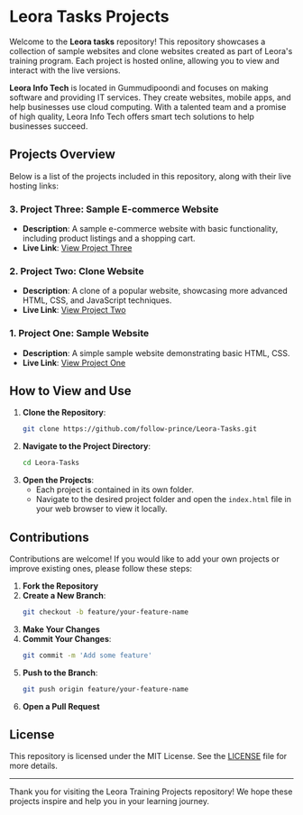 # Leora Tasks Projects

Welcome to the **Leora tasks** repository! This repository showcases a collection of sample websites and clone websites created as part of Leora's training program. Each project is hosted online, allowing you to view and interact with the live versions.

**Leora Info Tech** is located in Gummudipoondi and focuses on making software and providing IT services. They create websites, mobile apps, and help businesses use cloud computing. With a talented team and a promise of high quality, Leora Info Tech offers smart tech solutions to help businesses succeed.

## Projects Overview

Below is a list of the projects included in this repository, along with their live hosting links:

### 3. Project Three: Sample E-commerce Website
- **Description**: A sample e-commerce website with basic functionality, including product listings and a shopping cart.
- **Live Link**: [View Project Three](https://example.com/project-three)

### 2. Project Two: Clone Website
- **Description**: A clone of a popular website, showcasing more advanced HTML, CSS, and JavaScript techniques.
- **Live Link**: [View Project Two](https://example.com/project-two)

### 1. Project One: Sample Website
- **Description**: A simple sample website demonstrating basic HTML, CSS.
- **Live Link**: [View Project One](https://example.com/project-one)

## How to View and Use

1. **Clone the Repository**:
    ```bash
    git clone https://github.com/follow-prince/Leora-Tasks.git
    ```
2. **Navigate to the Project Directory**:
    ```bash
    cd Leora-Tasks
    ```
3. **Open the Projects**:
    - Each project is contained in its own folder.
    - Navigate to the desired project folder and open the `index.html` file in your web browser to view it locally.

## Contributions

Contributions are welcome! If you would like to add your own projects or improve existing ones, please follow these steps:

1. **Fork the Repository**
2. **Create a New Branch**:
    ```bash
    git checkout -b feature/your-feature-name
    ```
3. **Make Your Changes**
4. **Commit Your Changes**:
    ```bash
    git commit -m 'Add some feature'
    ```
5. **Push to the Branch**:
    ```bash
    git push origin feature/your-feature-name
    ```
6. **Open a Pull Request**

## License

This repository is licensed under the MIT License. See the [LICENSE](LICENSE) file for more details.

---

Thank you for visiting the Leora Training Projects repository! We hope these projects inspire and help you in your learning journey.
